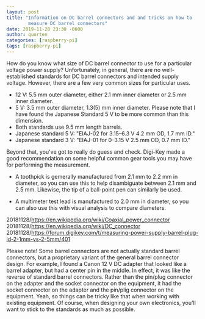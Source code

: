 ```yaml
---
layout: post
title: "Information on DC barrel connectors and and tricks on how to
        measure DC barrel connectors"
date: 2019-11-28 23:30 -0600
author: quorten
categories: [raspberry-pi]
tags: [raspberry-pi]
---
```


How do you know what size of DC barrel connector to use for a
particular voltage power supply?  Unfortunately, in general, there are
no well-established standards for DC barrel connectors and intended
supply voltage.  However, there are a few very common sizes for
particular uses.

* 12 V: 5.5 mm outer diameter, either 2.1 mm inner diameter or 2.5 mm
  inner diameter.
* 5 V: 3.5 mm outer diameter, 1.3(5) mm inner diameter.  Please note
  that I have found the Japanese Standard 5 V to be more common than
  this dimension.
* Both standards use 9.5 mm length barrels.
* Japanese standard 5 V: "EIAJ-02 for 3.15–6.3 V 4.2 mm OD, 1.7 mm ID."
* Japanese standard 3 V: "EIAJ-01 for 0–3.15 V 2.5 mm OD, 0.7 mm ID."

Beyond that, you've got to really do guess and check.  Digi-Key made a
good recommendation on some helpful common gear tools you may have for
performing the measurement.

* A toothpick is gemerally manufactured from 2.1 mm to 2.2 mm in
  diameter, so you can use this to help disambiguate between 2.1 mm
  and 2.5 mm.  Likewise, the tip of a ball-point pen can similarly be
  used.

* A multimeter test lead is manufactured to 2.0 mm in diameter, so you
  can also use this with visual analysis to compare diameters.

<!-- more -->

20181128/https://en.wikipedia.org/wiki/Coaxial_power_connector  
20181128/https://en.wikipedia.org/wiki/DC_connector  
20181128/https://forum.digikey.com/t/measuring-power-supply-barrel-plug-id-2-1mm-vs-2-5mm/401

Please note!  Some barrel connectors are not actually standard barrel
connectors, but a proprietary variant of the general barrel connector
design.  For example, I found a Canon 12 V DC adapter that looked like
a barrel adapter, but had a center pin in the middle.  In effect, it
was like the reverse of standard barrel connectors.  Rather than the
pin/plug connector on the adapter and the socket connector on the
equipment, it had the socket connector on the adapter and the pin/plig
connector on the equipment.  Yeah, so things can be tricky like that
when working with existing equipment.  Of course, when designing your
own electronics, you'll want to stick to the standards as much as
possible.
